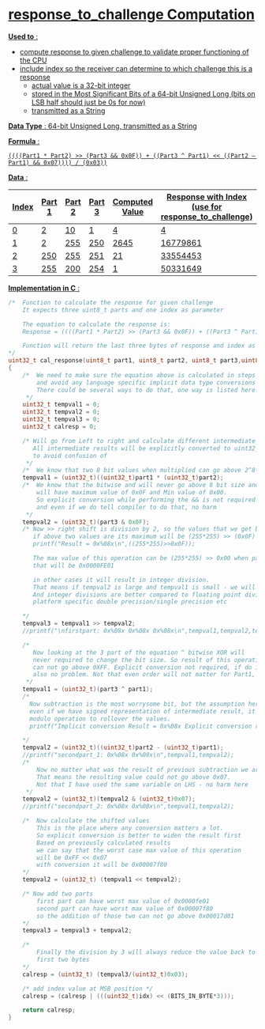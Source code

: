

# <a href="response_to_challenge"/>response_to_challenge Computation

**Used to** :  
* compute response to given challenge to validate proper functioning of the CPU
* include index so the receiver can determine to which challenge this is a response
  * actual value is a 32-bit integer
  * stored in the Most Significant Bits of a 64-bit Unsigned Long (bits on LSB half should just be 0s for now)
  * transmitted as a String

**Data Type** : 64-bit Unsigned Long, transmitted as a String

**Formula** :  

    ((((Part1 * Part2) >> (Part3 && 0x0F)) + ((Part3 ^ Part1) << ((Part2 – Part1) && 0x07)))) / (0x03))

**Data** :  

| Index | Part 1 | Part 2 | Part 3 | Computed<br>Value | Response with Index<br>(use for response_to_challenge) |
| --- | --- | --- | --- | --- | --- |
| 0 | 2 | 10 | 1 | 4 | 4 |
| 1 | 2 | 255 | 250 | 2645 | 16779861 |
| 2 | 250 | 255 | 251 | 21 | 33554453 |
| 3 | 255 | 200 | 254 | 1 | 50331649 |

**Implementation in C** :

```c
/*  Function to calculate the response for given challenge
    It expects three uint8_t parts and one index as parameter

    The equation to calculate the response is:
    Response = ((((Part1 * Part2) >> (Part3 && 0x0F)) + ((Part3 ^ Part1) << ((Part2 � Part1) && 0x07)))) / (0x03))

    Function will return the last three bytes of response and index as MSB
*/
uint32_t cal_response(uint8_t part1, uint8_t part2, uint8_t part3,uint8_t idx)
{
    /*  We need to make sure the equation above is calculated in steps
        and avoid any language specific implicit data type conversions
        There could be several ways to do that, one way is listed here.
     */
    uint32_t tempval1 = 0;
    uint32_t tempval2 = 0;
    uint32_t tempval3 = 0;
    uint32_t calresp = 0;

    /* Will go from Left to right and calculate different intermediate values
       All intermediate results will be explicitly converted to uint32_t
       to avoid confusion of
     */
    /*  We know that two 8 bit values when multiplied can go above 2^8-1 range (255*255) */
    tempval1 = (uint32_t)((uint32_t)part1 * (uint32_t)part2);
    /*  We know that the bitwise and will never go above 8 bit size and this and operation
        will have maximum value of 0x0F and Min value of 0x00.
        So explicit conversion while performing the && is not required
        and even if we do tell compiler to do that, no harm
     */
    tempval2 = (uint32_t)(part3 & 0x0F);
    /* Now >> right shift is division by 2, so the values that we get by
       if above two values are its maximum will be (255*255) >> (0x0F) that will result in one
       printf("Result = 0x%08x\n",((255*255)>>0x0F));

       The max value of this operation can be (255*255) >> 0x00 when part3 is zero
       that will be 0x0000FE01

       in other cases it will result in integer division.
       That means if tempval2 is large and tempval1 is small - we will get result as zero
       And integer divisions are better compared to floating point division as its
       platform specific double precision/single precision etc

    */
    tempval3 = tempval1 >> tempval2;
    //printf("\nfirstpart: 0x%08x 0x%08x 0x%08x\n",tempval1,tempval2,tempval3);

    /*
       Now looking at the 3 part of the equation ^ bitwise XOR will
       never required to change the bit size. So result of this operation
       can not go above 0XFF. Explicit conversion not required, if do it then
       also no problem. Not that even order will not matter for Part1, Part3
     */
    tempval1 = (uint32_t)(part3 ^ part1);
    /*
      Now subtraction is the most worrysome bit, but the assumption here is
      even if we have signed representation of intermediate result, it uses
      modulo operation to rollover the values.
      printf("Implicit conversion Result = 0x%08x Explicit conversion result = 0x%08x\n",(0-5),(uint8_t)(0-5));

    */
    tempval2 = (uint32_t)((uint32_t)part2 - (uint32_t)part1);
    //printf("secondpart_1: 0x%08x 0x%08x\n",tempval1,tempval2);
    /*
        Now no matter what was the result of previous subtraction we are anding with LSB 4 bits
        That means the resulting value could not go above 0x07.
        Not that I have used the same variable on LHS - no harm here
     */
    tempval2 = (uint32_t)(tempval2 & (uint32_t)0x07);
    //printf("secondpart_2: 0x%08x 0x%08x\n",tempval1,tempval2);

    /*  Now calculate the shifted values
        This is the place where any conversion matters a lot.
        So explicit conversion is better to widen the result first
        Based on previously calculated results
        we can say that the worst case max value of this operation
        will be 0xFF << 0x07
        with conversion it will be 0x00007f80
    */
    tempval2 = (uint32_t) (tempval1 << tempval2);

    /* Now add two parts
        first part can have worst max value of 0x0000fe01
        second part can have worst max value of 0x00007f80
        so the addition of those two can not go above 0x00017d81
    */
    tempval3 = tempval3 + tempval2;

    /*
        Finally the division by 3 will always reduce the value back to
        first two bytes
    */
    calresp = (uint32_t) (tempval3/(uint32_t)0x03);

    /* add index value at MSB position */
    calresp = (calresp | (((uint32_t)idx) << (BITS_IN_BYTE*3)));

    return calresp;
}
```

